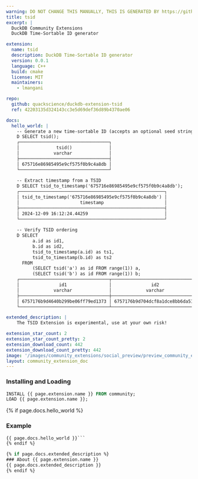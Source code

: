 ```yaml
---
warning: DO NOT CHANGE THIS MANUALLY, THIS IS GENERATED BY https://github/duckdb/community-extensions repository, check README there
title: tsid
excerpt: |
  DuckDB Community Extensions
  DuckDB Time-Sortable ID generator

extension:
  name: tsid
  description: DuckDB Time-Sortable ID generator
  version: 0.0.1
  language: C++
  build: cmake
  license: MIT
  maintainers:
    - lmangani

repo:
  github: quackscience/duckdb-extension-tsid
  ref: 42203135d324143cc3e5d69def36d89b4370ae06

docs:
  hello_world: |
    -- Generate a new time-sortable ID (accepts an optional seed string)
    D SELECT tsid();
    ┌──────────────────────────────────┐
    │              tsid()              │
    │             varchar              │
    ├──────────────────────────────────┤
    │ 675716e86985495e9cf575f0b9c4a8db │
    └──────────────────────────────────┘
    
    -- Extract timestamp from a TSID
    D SELECT tsid_to_timestamp('675716e86985495e9cf575f0b9c4a8db');
    ┌───────────────────────────────────────────────────────┐
    │ tsid_to_timestamp('675716e86985495e9cf575f0b9c4a8db') │
    │                       timestamp                       │
    ├───────────────────────────────────────────────────────┤
    │ 2024-12-09 16:12:24.44259                             │
    └───────────────────────────────────────────────────────┘
    
    -- Verify TSID ordering
    D SELECT 
          a.id as id1,
          b.id as id2,
          tsid_to_timestamp(a.id) as ts1,
          tsid_to_timestamp(b.id) as ts2
      FROM 
          (SELECT tsid('a') as id FROM range(1)) a,
          (SELECT tsid('b') as id FROM range(1)) b;
    ┌──────────────────────────────────┬──────────────────────────────────┬────────────────────────────┬────────────────────────────┐
    │               id1                │               id2                │            ts1             │            ts2             │
    │             varchar              │             varchar              │         timestamp          │         timestamp          │
    ├──────────────────────────────────┼──────────────────────────────────┼────────────────────────────┼────────────────────────────┤
    │ 6757176b9d4640b299be06ff79ed1373 │ 6757176b9d704dcf8a1dce8bb6da51bf │ 2024-12-09 16:14:35.659653 │ 2024-12-09 16:14:35.660354 │
    └──────────────────────────────────┴──────────────────────────────────┴────────────────────────────┴────────────────────────────┘

extended_description: |
    The TSID Extension is experimental, use at your own risk!

extension_star_count: 2
extension_star_count_pretty: 2
extension_download_count: 442
extension_download_count_pretty: 442
image: '/images/community_extensions/social_preview/preview_community_extension_tsid.png'
layout: community_extension_doc
---
```


### Installing and Loading
```sql
INSTALL {{ page.extension.name }} FROM community;
LOAD {{ page.extension.name }};
```

{% if page.docs.hello_world %}
### Example
```sql
{{ page.docs.hello_world }}```
{% endif %}

{% if page.docs.extended_description %}
### About {{ page.extension.name }}
{{ page.docs.extended_description }}
{% endif %}


